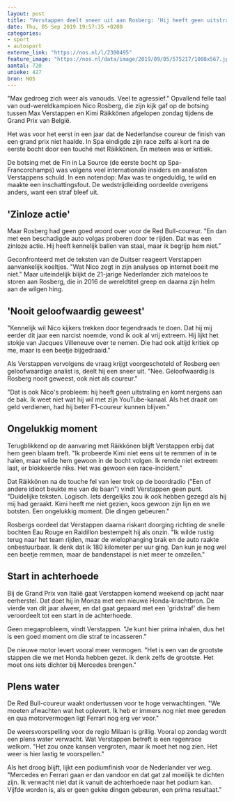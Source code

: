 ```yaml
---
layout: post
title: "Verstappen deelt sneer uit aan Rosberg: 'Hij heeft geen uitstraling'"
date: Thu, 05 Sep 2019 19:57:35 +0200
categories: 
- sport 
- autosport 
externe_link: "https://nos.nl/l/2300495"
feature_image: "https://nos.nl/data/image/2019/09/05/575217/1008x567.jpg"
aantal: 720
unieke: 427
bron: NOS
---
```


<p>"Max gedroeg zich weer als vanouds. Veel te agressief." Opvallend felle taal van oud-wereldkampioen Nico Rosberg, die zijn kijk gaf op de botsing tussen Max Verstappen en Kimi Räikkönen afgelopen zondag tijdens de Grand Prix van België.</p>
<p>Het was voor het eerst in een jaar dat de Nederlandse coureur de finish van een grand prix niet haalde. In Spa eindigde zijn race zelfs al kort na de eerste bocht door een touché met Räikkönen. En meteen was er kritiek.</p>
<p>De botsing met de Fin in La Source (de eerste bocht op Spa-Francorchamps) was volgens veel internationale insiders en analisten Verstappens schuld. In een notendop: Max was te ongeduldig, te wild en maakte een inschattingsfout. De wedstrijdleiding oordeelde overigens anders, want een straf bleef uit.</p>
<h2>'Zinloze actie'</h2>
<p>Maar Rosberg had geen goed woord over voor de Red Bull-coureur. "En dan met een beschadigde auto volgas proberen door te rijden. Dat was een zinloze actie. Hij heeft kennelijk ballen van staal, maar ik begrijp hem niet."</p>
<p>Geconfronteerd met de teksten van de Duitser reageert Verstappen aanvankelijk koeltjes. "Wat Nico zegt in zijn analyses op internet boeit me niet." Maar uiteindelijk blijkt de 21-jarige Nederlander zich mateloos te storen aan Rosberg, die in 2016 de wereldtitel greep en daarna zijn helm aan de wilgen hing.</p>
<h2>'Nooit geloofwaardig geweest'</h2>
<p>"Kennelijk wil Nico kijkers trekken door tegendraads te doen. Dat hij mij eerder dit jaar een narcist noemde, vond ik ook al vrij extreem. Hij lijkt het stokje van Jacques Villeneuve over te nemen. Die had ook altijd kritiek op me, maar is een beetje bijgedraaid."</p>
<p>Als Verstappen vervolgens de vraag krijgt voorgeschoteld of Rosberg een geloofwaardige analist is, deelt hij een sneer uit. "Nee. Geloofwaardig is Rosberg nooit geweest, ook niet als coureur."</p>
<p>"Dat is ook Nico's probleem: hij heeft geen uitstraling en komt nergens aan de bak. Ik weet niet wat hij wil met zijn YouTube-kanaal. Als het draait om geld verdienen, had hij beter F1-coureur kunnen blijven."</p>
<h2>Ongelukkig moment</h2>
<p>Terugblikkend op de aanvaring met Räikkönen blijft Verstappen erbij dat hem geen blaam treft. "Ik probeerde Kimi niet eens uit te remmen of in te halen, maar wilde hem gewoon in de bocht volgen. Ik remde niet extreem laat, er blokkeerde niks. Het was gewoon een race-incident."</p>
<p>Dat Räikkönen na de touche fel van leer trok op de boordradio ("Een of andere idioot beukte me van de baan") vindt Verstappen geen punt. "Duidelijke teksten. Logisch. Iets dergelijks zou ik ook hebben gezegd als hij mij had geraakt. Kimi heeft me niet gezien, koos gewoon zijn lijn en we botsten. Een ongelukkig moment. Die dingen gebeuren."</p>
<p>Rosbergs oordeel dat Verstappen daarna riskant doorging richting de snelle bochten Eau Rouge en Raidillon bestempelt hij als onzin. "Ik wilde rustig terug naar het team rijden, maar de wielophanging brak en de auto raakte onbestuurbaar. Ik denk dat ik 180 kilometer per uur ging. Dan kun je nog wel een beetje remmen, maar de bandenstapel is niet meer te omzeilen."</p>
<h2>Start in achterhoede</h2>
<p>Bij de Grand Prix van Italië gaat Verstappen komend weekend op jacht naar eerherstel. Dat doet hij in Monza met een nieuwe Honda-krachtbron. De vierde van dit jaar alweer, en dat gaat gepaard met een 'gridstraf' die hem veroordeelt tot een start in de achterhoede.</p>
<p>Geen megaprobleem, vindt Verstappen. "Je kunt hier prima inhalen, dus het is een goed moment om die straf te incasseren."</p>
<p>De nieuwe motor levert vooral meer vermogen. "Het is een van de grootste stappen die we met Honda hebben gezet. Ik denk zelfs de grootste. Het moet ons iets dichter bij Mercedes brengen."</p>
<h2>Plens water</h2>
<p>De Red Bull-coureur waakt ondertussen voor te hoge verwachtingen. "We moeten afwachten wat het oplevert. Ik heb er immers nog niet mee gereden en qua motorvermogen ligt Ferrari nog erg ver voor."</p>
<p>De weersvoorspelling voor de regio Milaan is grillig. Vooral op zondag wordt een plens water verwacht. Wat Verstappen betreft is een regenrace welkom. "Het zou onze kansen vergroten, maar ik moet het nog zien. Het weer is hier lastig te voorspellen."</p>
<p>Als het droog blijft, lijkt een podiumfinish voor de Nederlander ver weg. "Mercedes en Ferrari gaan er dan vandoor en dat gat zal moeilijk te dichten zijn. Ik verwacht niet dat ik vanuit de achterhoede naar het podium kan. Vijfde worden is, als er geen gekke dingen gebeuren, een prima resultaat."</p>
